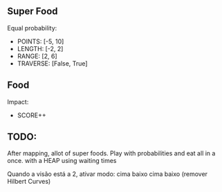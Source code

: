 ## Super Food

Equal probability:
 - POINTS: [-5, 10]
 - LENGTH: [-2, 2]
 - RANGE: [2, 6]
 - TRAVERSE: [False, True]

## Food

Impact:
 - SCORE++
 

## TODO:

After mapping, allot of super foods.
Play with probabilities and eat all in a once.
with a HEAP using waiting times

Quando a visão está a 2, ativar modo: cima baixo cima baixo (remover Hilbert Curves)
